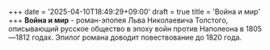 +++
date = '2025-04-10T18:49:29+09:00'
draft = true
title = 'Война и мир'
+++
**Война и мир** -  роман-эпопея Льва Николаевича Толстого, описывающий русское общество в эпоху войн против Наполеона в 1805—1812 годах. Эпилог романа доводит повествование до 1820 года.